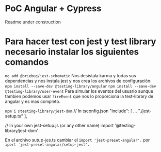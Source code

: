 # PoC Angular + Cypress

Readme under construction


 # Para hacer test con jest y test library necesario instalar los siguientes comandos
 `ng add @briebug/jest-schematic` Nos desistala karma y todas sus dependencias y nos instala jest y nos crea los archivos de configuración.
 `npm install --save-dev @testing-library/angular`
 `npm install --save-dev @testing-library/user-event` 
 Para simular los eventos del usuario aunque tambien podemos usar `fireEvent` que nos lo proporciona la test-library de angular y es mas completo. 

 `npm i @testing-library/jest-dom`
  // In tsconfig.json
  "include": [
    ...
    "./jest-setup.ts"
  ],

  // In your own jest-setup.js (or any other name)
    import '@testing-library/jest-dom'



 En el archivo sutup-jes.ts cambiar el `import 'jest-preset-angular';` por `iport 'jest-preset-angular/setup-jest'.`